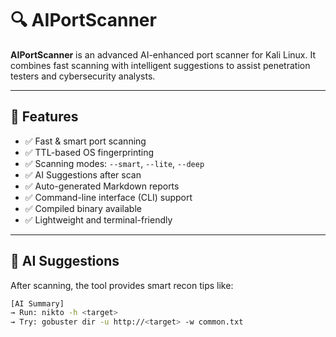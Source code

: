 # 🔍 AIPortScanner

**AIPortScanner** is an advanced AI-enhanced port scanner for Kali Linux. It combines fast scanning with intelligent suggestions to assist penetration testers and cybersecurity analysts.

---

## 🚀 Features

- ✅ Fast & smart port scanning
- ✅ TTL-based OS fingerprinting
- ✅ Scanning modes: `--smart`, `--lite`, `--deep`
- ✅ AI Suggestions after scan
- ✅ Auto-generated Markdown reports
- ✅ Command-line interface (CLI) support
- ✅ Compiled binary available
- ✅ Lightweight and terminal-friendly

---

## 🧠 AI Suggestions

After scanning, the tool provides smart recon tips like:

```bash
[AI Summary]
→ Run: nikto -h <target>
→ Try: gobuster dir -u http://<target> -w common.txt

